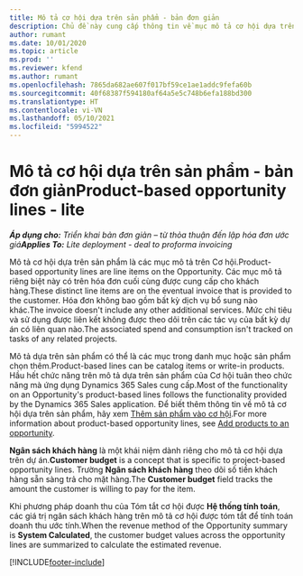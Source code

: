 ```yaml
---
title: Mô tả cơ hội dựa trên sản phẩm - bản đơn giản
description: Chủ đề này cung cấp thông tin về mục mô tả cơ hội dựa trên sản phẩm trong Project Operations.
author: rumant
ms.date: 10/01/2020
ms.topic: article
ms.prod: ''
ms.reviewer: kfend
ms.author: rumant
ms.openlocfilehash: 7865da682ae607f017bf59ce1ae1addc9fefa60b
ms.sourcegitcommit: 40f68387f594180af64a5e5c748b6efa188bd300
ms.translationtype: HT
ms.contentlocale: vi-VN
ms.lasthandoff: 05/10/2021
ms.locfileid: "5994522"
---
```

# <a name="product-based-opportunity-lines---lite"></a><span data-ttu-id="b0c70-103">Mô tả cơ hội dựa trên sản phẩm - bản đơn giản</span><span class="sxs-lookup"><span data-stu-id="b0c70-103">Product-based opportunity lines - lite</span></span>

<span data-ttu-id="b0c70-104">_**Áp dụng cho:** Triển khai bản đơn giản – từ thỏa thuận đến lập hóa đơn ước giá_</span><span class="sxs-lookup"><span data-stu-id="b0c70-104">_**Applies To:** Lite deployment - deal to proforma invoicing_</span></span>

<span data-ttu-id="b0c70-105">Mô tả cơ hội dựa trên sản phẩm là các mục mô tả trên Cơ hội.</span><span class="sxs-lookup"><span data-stu-id="b0c70-105">Product-based opportunity lines are line items on the Opportunity.</span></span> <span data-ttu-id="b0c70-106">Các mục mô tả riêng biệt này có trên hóa đơn cuối cùng được cung cấp cho khách hàng.</span><span class="sxs-lookup"><span data-stu-id="b0c70-106">These distinct line items are on the eventual invoice that is provided to the customer.</span></span> <span data-ttu-id="b0c70-107">Hóa đơn không bao gồm bất kỳ dịch vụ bổ sung nào khác.</span><span class="sxs-lookup"><span data-stu-id="b0c70-107">The invoice doesn't include any other additional services.</span></span> <span data-ttu-id="b0c70-108">Mức chi tiêu và sử dụng được liên kết không được theo dõi trên các tác vụ của bất kỳ dự án có liên quan nào.</span><span class="sxs-lookup"><span data-stu-id="b0c70-108">The associated spend and consumption isn't tracked on tasks of any related projects.</span></span>

<span data-ttu-id="b0c70-109">Mô tả dựa trên sản phẩm có thể là các mục trong danh mục hoặc sản phẩm chọn thêm.</span><span class="sxs-lookup"><span data-stu-id="b0c70-109">Product-based lines can be catalog items or write-in products.</span></span> <span data-ttu-id="b0c70-110">Hầu hết chức năng trên mô tả dựa trên sản phẩm của Cơ hội tuân theo chức năng mà ứng dụng Dynamics 365 Sales cung cấp.</span><span class="sxs-lookup"><span data-stu-id="b0c70-110">Most of the functionality on an Opportunity's product-based lines follows the functionality provided by the Dynamics 365 Sales application.</span></span> <span data-ttu-id="b0c70-111">Để biết thêm thông tin về mô tả cơ hội dựa trên sản phẩm, hãy xem [Thêm sản phẩm vào cơ hội](/dynamics365/sales-enterprise/add-products-opportunity).</span><span class="sxs-lookup"><span data-stu-id="b0c70-111">For more information about product-based opportunity lines, see [Add products to an opportunity](/dynamics365/sales-enterprise/add-products-opportunity).</span></span>

<span data-ttu-id="b0c70-112">**Ngân sách khách hàng** là một khái niệm dành riêng cho mô tả cơ hội dựa trên dự án.</span><span class="sxs-lookup"><span data-stu-id="b0c70-112">**Customer budget** is a concept that is specific to project-based opportunity lines.</span></span> <span data-ttu-id="b0c70-113">Trường **Ngân sách khách hàng** theo dõi số tiền khách hàng sẵn sàng trả cho mặt hàng.</span><span class="sxs-lookup"><span data-stu-id="b0c70-113">The **Customer budget** field tracks the amount the customer is willing to pay for the item.</span></span>

<span data-ttu-id="b0c70-114">Khi phương pháp doanh thu của Tóm tắt cơ hội được **Hệ thống tính toán**, các giá trị ngân sách khách hàng trên mô tả cơ hội được tóm tắt để tính toán doanh thu ước tính.</span><span class="sxs-lookup"><span data-stu-id="b0c70-114">When the revenue method of the Opportunity summary is **System Calculated**, the customer budget values across the opportunity lines are summarized to calculate the estimated revenue.</span></span> 



[!INCLUDE[footer-include](../../includes/footer-banner.md)]